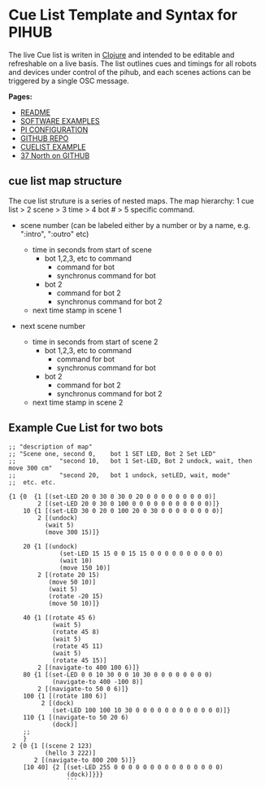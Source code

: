 # Cue List Template and Syntax for PIHUB

The live Cue list is writen in [Clojure](https://clojure.net) and intended to be editable and refreshable on a live basis. The list outlines cues and timings for all robots and devices under control of the pihub, and each scenes actions can be triggered by a single OSC message.

**Pages:**
* [README](https://thirtysevennorth.github.io/OSC_PIBOT/)
* [SOFTWARE EXAMPLES](Examples.md)
* [PI CONFIGURATION](Pi_CONFIGURATION.md)
* [GITHUB REPO](https://github.com/thirtysevennorth/OSC_PIBOT)
* [CUELIST EXAMPLE](CueListExample.md)
* [37 North on GITHUB](https://github.com/thirtysevennorth)


## cue list map structure
The cue list struture is a series of nested maps. The map hierarchy: 1 cue list > 2 scene > 3 time > 4 bot # > 5 specific command.

* scene number (can be labeled either by a number or by a name, e.g. ":intro", ":outro" etc)
	* time in seconds from start of scene
		* bot 1,2,3, etc to command
			* command for bot
			* synchronus command for bot
		* bot 2 
			* command for bot 2
			* synchronus command for bot 2 
	* next time stamp in scene 1

* next scene number
	* time in seconds from start of scene 2
		* bot 1,2,3, etc to command
			* command for bot
			* synchronus command for bot
		* bot 2 
			* command for bot 2
			* synchronus command for bot 2 
	* next time stamp in scene 2

## Example Cue List for two bots
```
;; "description of map"
;; "Scene one, second 0, 	bot 1 SET LED, Bot 2 Set LED"
;; 			  "second 10, 	bot 1 Set-LED, Bot 2 undock, wait, then move 300 cm"
;; 			  "second 20,   bot 1 undock, setLED, wait, mode"
;; 	etc. etc.

{1 {0  {1 [(set-LED 20 0 30 0 30 0 20 0 0 0 0 0 0 0 0 0)]
	    2 [(set-LED 20 0 30 0 100 0 0 0 0 0 0 0 0 0 0 0)]}
    10 {1 [(set-LED 30 0 20 0 100 20 0 30 0 0 0 0 0 0 0 0)]
        2 [(undock)
          (wait 5)
          (move 300 15)]}

    20 {1 [(undock)
    	      (set-LED 15 15 0 0 15 15 0 0 0 0 0 0 0 0 0 0)
    	      (wait 10)
    	      (move 150 10)]
        2 [(rotate 20 15)
           (move 50 10)]
           (wait 5)
           (rotate -20 15)
           (move 50 10)]}

    40 {1 [(rotate 45 6)
    		(wait 5)
    		(rotate 45 8)
    		(wait 5)
    		(rotate 45 11)
    		(wait 5)
    		(rotate 45 15)]	
        2 [(navigate-to 400 100 6)]}
    80 {1 [(set-LED 0 0 10 30 0 0 10 30 0 0 0 0 0 0 0 0)
   			(navigate-to 400 -100 8)]
        2 [(navigate-to 50 0 6)]}
    100 {1 [(rotate 180 6)]
         2 [(dock)
            (set-LED 100 100 10 30 0 0 0 0 0 0 0 0 0 0 0 0)]}
    110 {1 [(navigate-to 50 20 6)
    	    (dock)]
    ;;
    }
 2 {0 {1 [(scene 2 123)
          (hello 3 222)]
       2 [(navigate-to 800 200 5)]}
    [10 40] {2 [(set-LED 255 0 0 0 0 0 0 0 0 0 0 0 0 0 0 0)
                (dock)]}}}
                ```

